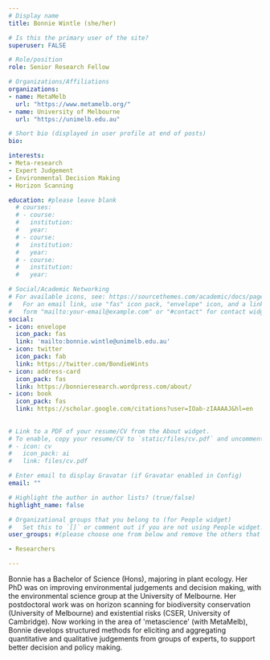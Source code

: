 ```yaml
---
# Display name
title: Bonnie Wintle (she/her)

# Is this the primary user of the site?
superuser: FALSE

# Role/position
role: Senior Research Fellow

# Organizations/Affiliations
organizations:
- name: MetaMelb
  url: "https://www.metamelb.org/"
- name: University of Melbourne
  url: "https://unimelb.edu.au"

# Short bio (displayed in user profile at end of posts)
bio: 

interests:
- Meta-research
- Expert Judgement
- Environmental Decision Making
- Horizon Scanning

education: #please leave blank
  # courses:
  # - course:
  #   institution:
  #   year:
  # - course:
  #   institution:
  #   year:
  # - course:
  #   institution:
  #   year:

# Social/Academic Networking
# For available icons, see: https://sourcethemes.com/academic/docs/page-builder/#icons
#   For an email link, use "fas" icon pack, "envelope" icon, and a link in the
#   form "mailto:your-email@example.com" or "#contact" for contact widget.
social:
- icon: envelope
  icon_pack: fas
  link: 'mailto:bonnie.wintle@unimelb.edu.au'
- icon: twitter
  icon_pack: fab
  link: https://twitter.com/BondieWints
- icon: address-card
  icon_pack: fas
  link: https://bonnieresearch.wordpress.com/about/
- icon: book
  icon_pack: fas
  link: https://scholar.google.com/citations?user=IOab-zIAAAAJ&hl=en
    
  
# Link to a PDF of your resume/CV from the About widget.
# To enable, copy your resume/CV to `static/files/cv.pdf` and uncomment the lines below.
# - icon: cv
#   icon_pack: ai
#   link: files/cv.pdf

# Enter email to display Gravatar (if Gravatar enabled in Config)
email: ""

# Highlight the author in author lists? (true/false)
highlight_name: false

# Organizational groups that you belong to (for People widget)
#   Set this to `[]` or comment out if you are not using People widget.
user_groups: #(please choose one from below and remove the others that aren't needed)

- Researchers

---
```



Bonnie has a Bachelor of Science (Hons), majoring in plant ecology. Her PhD was on improving environmental judgements and decision making, with the environmental science group at the University of Melbourne. Her postdoctoral work was on horizon scanning for biodiversity conservation (University of Melbourne) and existential risks (CSER, University of Cambridge). Now working in the area of 'metascience' (with MetaMelb), Bonnie develops structured methods for eliciting and aggregating quantitative and qualitative judgements from groups of experts, to support better decision and policy making.